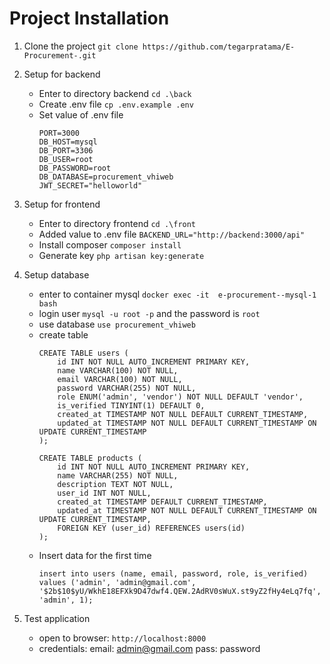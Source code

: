 # Project Installation

1. Clone the project
   `git clone https://github.com/tegarpratama/E-Procurement-.git`

2. Setup for backend
   - Enter to directory backend
     `cd .\back`
   - Create .env file
     `cp .env.example .env`
   - Set value of .env file
     ```
     PORT=3000
     DB_HOST=mysql
     DB_PORT=3306
     DB_USER=root
     DB_PASSWORD=root
     DB_DATABASE=procurement_vhiweb
     JWT_SECRET="helloworld"
     ```
3. Setup for frontend

   - Enter to directory frontend
     `cd .\front`
   - Added value to .env file
     `BACKEND_URL="http://backend:3000/api"`
   - Install composer
     `composer install`
   - Generate key
     `php artisan key:generate`

4. Setup database
   - enter to container mysql
     `docker exec -it  e-procurement--mysql-1 bash`
   - login user
     `mysql -u root -p`
     and the password is `root`
   - use database
     `use procurement_vhiweb`
   - create table
     ```
     CREATE TABLE users (
         id INT NOT NULL AUTO_INCREMENT PRIMARY KEY,
         name VARCHAR(100) NOT NULL,
         email VARCHAR(100) NOT NULL,
         password VARCHAR(255) NOT NULL,
         role ENUM('admin', 'vendor') NOT NULL DEFAULT 'vendor',
         is_verified TINYINT(1) DEFAULT 0,
         created_at TIMESTAMP NOT NULL DEFAULT CURRENT_TIMESTAMP,
         updated_at TIMESTAMP NOT NULL DEFAULT CURRENT_TIMESTAMP ON UPDATE CURRENT_TIMESTAMP
     );

     CREATE TABLE products (
         id INT NOT NULL AUTO_INCREMENT PRIMARY KEY,
         name VARCHAR(255) NOT NULL,
         description TEXT NOT NULL,
         user_id INT NOT NULL,
         created_at TIMESTAMP DEFAULT CURRENT_TIMESTAMP,
         updated_at TIMESTAMP NOT NULL DEFAULT CURRENT_TIMESTAMP ON UPDATE CURRENT_TIMESTAMP,
         FOREIGN KEY (user_id) REFERENCES users(id)
     );
     ```
   - Insert data for the first time
     ```
     insert into users (name, email, password, role, is_verified) values ('admin', 'admin@gmail.com', '$2b$10$yU/WkhE18EFXk9D47dwf4.QEW.2AdRV0sWuX.st9yZ2fHy4eLq7fq', 'admin', 1);
     ```
5. Test application
   - open to browser:
     `http://localhost:8000`
   - credentials:
     email: admin@gmail.com
     pass: password
